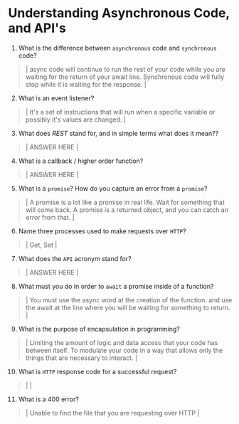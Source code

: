 # Understanding Asynchronous Code, and API's
01. What is the difference between `asynchronous` code and `synchronous` code?

  > | async code will continue to run the rest of your code while you are waiting for the return of your await line. Synchronous code will fully stop while it is waiting for the response. |

02. What is an event listener?

  > | It's a set of instructions that will run when a specific variable or possibly it's values are changed. |

03. What does *REST* stand for, and in simple terms what does it mean??

  > | ANSWER HERE |

04. What is a callback / higher order function?

  > | ANSWER HERE |

05. What is a `promise`? How do you capture an error from a `promise`?

  > | A promise is a lot like a promise in real life. Wait for something that will come back. A promise is a returned object, and you can catch an error from that. |

06. Name three processes used to make requests over `HTTP`?

  > | Get, Set |

07. What does the `API` acronym stand for?

  > | ANSWER HERE |

08. What must you do in order to `await` a promise inside of a function?

  > | You must use the async word at the creation of the function. and use the await at the line where you will be waiting for something to return. |

09. What is the purpose of encapsulation in programming?

  > | Limiting the amount of logic and data access that your code has between itself. To modulate your code in a way that allows only the things that are necessary to interact. |

10. What is `HTTP` response code for a successful request?

  > |  |

11. What is a 400 error?

  > | Unable to find the file that you are requesting over HTTP |
